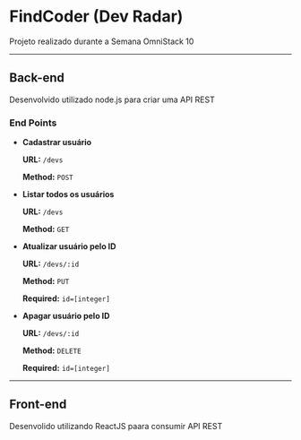 # **FindCoder (Dev Radar)**

Projeto realizado durante a Semana OmniStack 10

---

## **Back-end**

Desenvolvido utilizado node.js para criar uma API REST

### **End Points**

- **Cadastrar usuário**

  **URL:** `/devs`

  **Method:** `POST`

- **Listar todos os usuários**

  **URL:** `/devs`

  **Method:** `GET`

- **Atualizar usuário pelo ID**

  **URL:** `/devs/:id`

  **Method:** `PUT`

  **Required:** `id=[integer]`

- **Apagar usuário pelo ID**

  **URL:** `/devs/:id`

  **Method:** `DELETE`

  **Required:** `id=[integer]`

---

## Front-end

Desenvolido utilizando ReactJS paara consumir API REST
